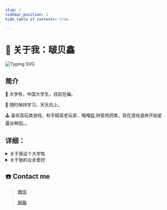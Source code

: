 ```yaml
---
slug: /
sidebar_position: 1
hide_table_of_contents: true

---
```



# 👋 关于我：啵贝鑫

![Typing SVG](https://readme-typing-svg.demolab.com/?font=Comic+Sans+MS&center=true&vCenter=true&width=500&height=60&lines=It's+an+honor+for+you+to+get+to+know+me)

## 简介
🧑 大学牲，中国大学生，目前在编。

🔆 随时保持学习，天天向上。

🕹️ 喜欢高玩类游戏，和平精英老玩家，嘎嘎猛;钟爱肉鸽类，现在游戏退休开始星露谷种田。。

## 详细：
<details>
  <summary>关于我这个大学牲</summary>
  <div>
    <div>
       - 掌握DC-DC拓扑结构：buck、boost、四开关buck-boost电路。<br/>  
       - 掌握AC-DC拓扑结构：整流、逆变、反激开关电源。<br/>  
       - 熟悉运用UART、IIC、SPI、CAN、USB通信协议。<br/>  
       - 熟悉运用keil、Vscode、编程软件的使用。<br/>  
       - 熟悉运用Altium Designer、立创EDA专业版、Multisim 14.0软件的使用。<br/>  
       - 熟悉运用STM32、15单片机开发。<br/>  
    </div>
  </div>
</details>

<details>
  <summary>关于我的业余爱好</summary>
  <div>
    <div>
        ▶️大逃杀类游戏狂热爱好者：<br/>
       - 和平精英忠实玩家，五指高玩操作，2020WUCL西部赛区冠军。<br/>  
       - Steam端《SAR》选手，萌萌画风的大逃杀我受不了了。<br/>  
        ▶️肉鸽类游戏钟爱粉：<br/>
       - 元气骑士土著玩家，可惜现在下架了。<br/>  
       - 霓虹深渊200h+，最近出手游也转战手游了。<br/>  
        ▶️种田游戏深度患者：<br/>
        - S属性大爆发！星露谷！启动！！！！（破音）。<br/> 
    </div>
  </div>
</details>

## ☎️ Contact me
> <a href="http://n0i.cn/2gqBzw">微信</a>

> <a href="mailto:Baby_Qin@foxmail.com">邮箱</a>